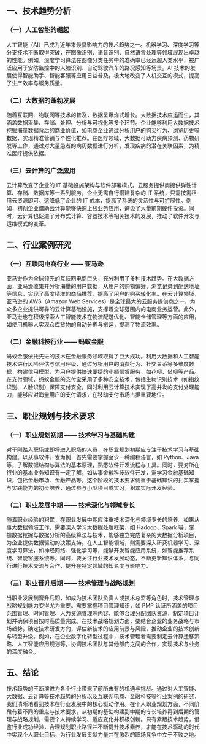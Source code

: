 ﻿## 一、技术趋势分析### （一）人工智能的崛起  人工智能（AI）已成为近年来最具影响力的技术趋势之一。机器学习、深度学习等分支技术不断取得突破，在图像识别、语音识别、自然语言处理等领域展现出卓越的性能。例如，深度学习算法在图像分类任务中的准确率已经远超人类水平，被广泛应用于安防监控中的人脸识别、自动驾驶汽车的路况感知等场景。AI 技术的发展使得智能助手、智能客服等应用日益普及，极大地改变了人机交互的模式，提高了生产效率与服务质量。### （二）大数据的蓬勃发展  随着互联网、物联网等技术的普及，数据呈爆炸式增长。大数据技术应运而生，其涵盖数据采集、存储、处理、分析与可视化等多个环节。企业能够利用大数据技术挖掘海量数据背后的商业价值，如电商企业通过分析用户的购买行为、浏览历史等数据，实现精准营销与个性化推荐。在医疗领域，大数据可助力疾病预测、药物研发等工作，通过对大量患者的病历数据进行分析，发现疾病的潜在关联因素，为精准医疗提供依据。### （三）云计算的广泛应用  云计算改变了企业的 IT 基础设施架构与软件部署模式。云服务提供商提供弹性计算、存储、数据库等一系列服务，企业无需自行搭建复杂的 IT 系统，只需按需租用云资源即可。这降低了企业的 IT 成本，提高了系统的灵活性与可扩展性。例如，初创企业借助云计算能够快速上线业务应用，避免了大量前期硬件投资。同时，云计算也促进了分布式计算、容器技术等相关技术的发展，推动了软件开发与运维模式的变革。## 二、行业案例研究### （一）互联网电商行业 —— 亚马逊  亚马逊作为全球领先的互联网电商巨头，充分利用了多种技术趋势。在大数据方面，亚马逊收集并分析海量的用户数据，从用户的购物偏好、浏览记录到配送地址等信息，实现了高度精准的商品推荐，提高了用户的购买转化率。在云计算领域，亚马逊的 AWS（Amazon Web Services）是全球最大的云服务提供商之一，为众多企业提供可靠的云计算基础设施，支撑着全球范围内的电商业务运营。此外，亚马逊也在积极探索人工智能技术在物流配送优化、智能仓储管理等方面的应用，如使用机器人实现仓库货物的自动分拣与搬运，提高了物流效率。### （二）金融科技行业 —— 蚂蚁金服  蚂蚁金服依托先进的技术在金融服务领域取得了巨大成功。利用大数据和人工智能技术进行风险评估与信用评级，通过分析用户的消费行为、社交关系等多维度数据，构建信用模型，为用户提供快速便捷的小额信贷服务，如花呗、借呗等产品。在支付领域，蚂蚁金服的支付宝采用了多种安全技术，包括生物识别技术（如指纹识别、人脸识别）保障支付安全，同时利用云计算技术实现了高并发的支付处理能力，能够应对海量用户的支付请求，在移动支付市场占据重要地位。## 三、职业规划与技术要求### （一）职业规划初期 —— 技术学习与基础构建  对于刚踏入职场或即将进入职场的人员，在职业规划初期应专注于技术学习与基础构建。以从事软件开发为例，首先需要掌握至少一种编程语言，如 Python、Java 等，了解数据结构与算法的基本原理，熟悉软件开发流程与工具。同时，要对所在行业的基本业务知识有一定了解，如从事金融科技软件开发，需学习金融基础知识，包括金融市场、金融产品等。这个阶段的技术要求侧重于基础知识的扎实掌握与实践能力的初步培养，通过参与小型项目或实习，积累实际开发经验。### （二）职业发展中期 —— 技术深化与领域专长  随着职业经验的积累，在职业发展中期应注重技术深化与领域专长的培养。如果从事大数据领域工作，需要深入学习大数据处理框架，如 Hadoop、Spark 等，掌握数据挖掘与数据分析的高级算法与技术，能够独立完成复杂的大数据分析项目，为企业提供数据驱动的决策支持。在人工智能领域，则需要深入研究机器学习、深度学习算法，如神经网络、强化学习等，能够开发智能应用系统，如智能推荐系统、智能客服系统等。同时，要关注行业技术发展动态，不断更新知识体系，与同行进行技术交流与合作，提升在特定领域的知名度与影响力。### （三）职业晋升后期 —— 技术管理与战略规划  当职业发展到晋升后期，如成为技术团队负责人或技术总监等角色时，技术管理与战略规划能力变得尤为重要。需要掌握项目管理知识，如 PMP 认证所涵盖的项目范围管理、时间管理、人力资源管理等内容，能够合理分配团队资源，制定项目计划并确保项目按时高质量完成。在技术战略规划方面，要结合企业的业务战略与市场趋势，确定技术研发方向，评估新技术的应用前景与风险，推动企业的技术创新与转型升级。例如，在企业数字化转型过程中，技术管理者需要制定云计算迁移策略、人工智能应用规划等，协调技术团队与其他部门之间的合作，实现技术与业务的深度融合。## 五、结论  技术趋势的不断演进为各个行业带来了前所未有的机遇与挑战。通过对人工智能、大数据、云计算等技术趋势的分析以及互联网电商、金融科技等行业案例的研究，我们清晰地看到技术在行业发展中的核心驱动作用。在个人职业规划方面，不同阶段有着不同的重点与技术要求，从初期的基础构建到中期的专长培养再到后期的管理与战略规划，需要个人持续学习、适应变化并积极创新。只有紧跟技术趋势，借鉴行业成功经验，合理规划职业路径并不断提升技术素养，才能在技术驱动的时代中实现个人职业目标，为行业发展贡献力量并在激烈的职场竞争中立于不败之地。